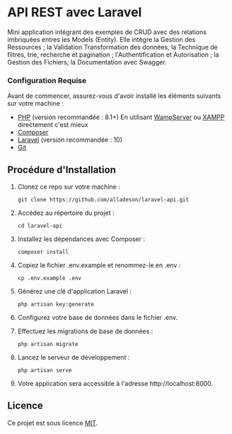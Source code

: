 # API REST avec Laravel

Mini application intégrant des exemples de CRUD avec des relations imbriquées entres les Models (Entity). Elle intègre la Gestion des Ressources ; la Validation Transformation des données, la Technique de filtres, trie, recherche et pagination ; l'Authentification et Autorisation ; la Gestion des Fichiers; la Documentation avec Swagger.

### Configuration Requise

Avant de commencer, assurez-vous d'avoir installé les éléments suivants sur votre machine :

- [PHP](https://www.php.net/) (version recommandée : 8.1+) En utilisant [WampServer](https://sourceforge.net/projects/wampserver/) ou [XAMPP](https://www.apachefriends.org/fr/download.html) directement c'est mieux
- [Composer](https://getcomposer.org/)
- [Laravel](https://laravel.com/) (version recommandée : 10)
- [Git](https://git-scm.com/)

## Procédure d'Installation

1. Clonez ce repo sur votre machine :
   ```
   git clone https://github.com/alladeson/laravel-api.git
   ```

2. Accédez au répertoire du projet :
   ```
   cd laravel-api
   ```

3. Installez les dépendances avec Composer :
   ```
   composer install
   ```

4. Copiez le fichier .env.example et renommez-le en .env :
   ```
   cp .env.example .env
   ```
   

5. Générez une clé d'application Laravel :
    ```
    php artisan key:generate
    ```

6. Configurez votre base de données dans le fichier .env.

7. Effectuez les migrations de base de données :
   ```
   php artisan migrate
   ```

8. Lancez le serveur de développement :
    ```
    php artisan serve
    ```
    
9. Votre application sera accessible à l'adresse http://localhost:8000.

## Licence

Ce projet est sous licence [MIT](LICENSE).
